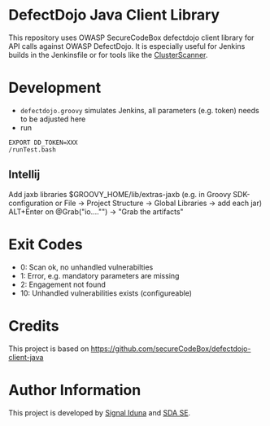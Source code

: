 # DefectDojo Java Client Library
This repository uses OWASP SecureCodeBox defectdojo client library for API calls against OWASP DefectDojo. It is especially useful for Jenkins builds in the Jenkinsfile or for tools like the [ClusterScanner](https://github.com/SDA-SE/clusterscanner).

# Development
* `defectdojo.groovy` simulates Jenkins, all parameters (e.g. token) needs to be adjusted here
* run

```
EXPORT DD_TOKEN=XXX
/runTest.bash
```

## Intellij
Add jaxb libraries $GROOVY_HOME/lib/extras-jaxb (e.g. in Groovy SDK-configuration or File -> Project Structure -> Global Libraries -> add each jar)
ALT+Enter on @Grab("io...."") -> "Grab the artifacts" 

# Exit Codes
* 0: Scan ok, no unhandled vulnerabilties
* 1: Error, e.g. mandatory parameters are missing
* 2: Engagement not found
* 10: Unhandled vulnerabilities exists (configureable)



# Credits
This project is based on https://github.com/secureCodeBox/defectdojo-client-java

# Author Information
This project is developed by [Signal Iduna](https://www.signal-iduna.de) and [SDA SE](https://sda.se/).
